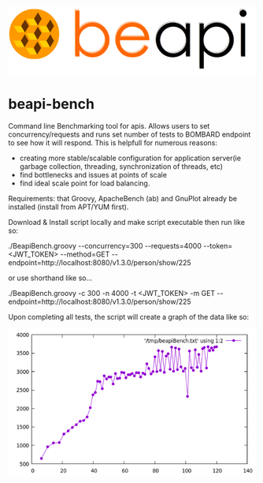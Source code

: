 ![alt text](https://github.com/orubel/logos/blob/master/beapi_logo_large.png)

# beapi-bench

Command line Benchmarking tool for apis. Allows users to set concurrency/requests and runs set number of tests to BOMBARD endpoint to see how it will respond. This is helpfull for numerous reasons:

- creating more stable/scalable configuration for application server(ie garbage collection, threading, synchronization of threads, etc)
- find bottlenecks and issues at points of scale
- find ideal scale point for load balancing.

Requirements: that Groovy, ApacheBench (ab) and GnuPlot already be installed (install from APT/YUM first).

Download & Install script locally and make script executable then run like so:

./BeapiBench.groovy --concurrency=300 --requests=4000 --token=<JWT_TOKEN> --method=GET --endpoint=http://localhost:8080/v1.3.0/person/show/225

or use shorthand like so...

./BeapiBench.groovy -c 300 -n 4000 -t <JWT_TOKEN> -m GET --endpoint=http://localhost:8080/v1.3.0/person/show/225

Upon completing all tests, the script will create a graph of the data like so:

![alt text](https://github.com/orubel/logos/blob/master/beapibench.png)
